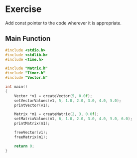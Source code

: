 # Exercise

Add const pointer to the code wherever it is appropriate.

## Main Function

```cpp
#include <stdio.h>
#include <stdlib.h>
#include <time.h>

#include "Matrix.h"
#include "Timer.h"
#include "Vector.h"

int main()
{
    Vector *v1 = createVector(5, 0.0f);
    setVectorValues(v1, 5, 1.0, 2.0, 3.0, 4.0, 5.0);
    printVector(v1);

    Matrix *m1 = createMatrix(2, 3, 0.0f);
    setMatrixValues(m1, 6, 1.0, 2.0, 3.0, 4.0, 5.0, 6.0);
    printMatrix(m1);

    freeVector(v1);
    freeMatrix(m1);

    return 0;
}
```
